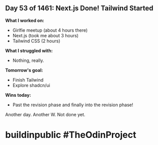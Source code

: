 ## Day 53 of 1461: Next.js Done! Tailwind Started

**What I worked on:**

- Girlfie meetup (about 4 hours there)
- Next.js (took me about 3 hours)
- Tailwind CSS (2 hours)

**What I struggled with:**

- Nothing, really.

**Tomorrow's goal:**

- Finish Tailwind
- Explore shadcn/ui

**Wins today:**

- Past the revision phase and finally into the revision phase!

Another day. Another W. Not done yet.

# buildinpublic #TheOdinProject
